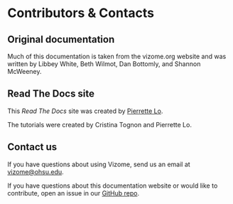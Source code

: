 # Contributors & Contacts

## Original documentation

Much of this documentation is taken from the vizome.org website and was written by Libbey White, Beth Wilmot, Dan Bottomly, and Shannon McWeeney.

## Read The Docs site

This *Read The Docs* site was created by [Pierrette Lo](https://github.com/lopierra).

The tutorials were created by Cristina Tognon and Pierrette Lo.

## Contact us

If you have questions about using Vizome, send us an email at [vizome@ohsu.edu](mailto:vizome@ohsu.edu).

If you have questions about this documentation website or would like to contribute, open an issue in our [GitHub repo](https://github.com/ohsu-heme/vizome_docs).



